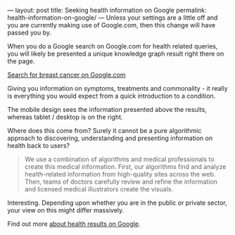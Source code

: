 —
layout: post
title: Seeking health information on Google
permalink: health-information-on-google/
—
Unless your settings are a little off and you are currently making use of Google.com, then this change will have passed you by. 

When you do a Google search on Google.com for health related queries, you will likely be presented a unique knowledge graph result right there on the page. 

[Search for breast cancer on Google.com](https://www.google.com/search?biw=1318&bih=699&q=Breast+cancer&stick=H4sIAAAAAAAAAGOovnz8BQMDgxiHqBCHfq6-QWFykYESmJVlkZEid89yUVS459banolPNkw1fGEiwfMOAOvwXWszAAAA)

Giving you information on symptoms, treatments and commonality - it really is everything you would expect from a quick introduction to a condition.

The mobile design sees the information presented above the results, whereas tablet / desktop is on the right. 

Where does this come from? Surely it cannot be a pure algorithmic approach to discovering, understanding and presenting information on health back to users?

> We use a combination of algorithms and medical professionals to create this medical information. First, our algorithms find and analyze health-related information from high-quality sites across the web. Then, teams of doctors carefully review and refine the information and licensed medical illustrators create the visuals.

Interesting. Depending upon whether you are in the public or private sector, your view on this might differ massively. 

Find out more [about health results on Google](https://support.google.com/websearch/answer/2364942?p=medical_conditions&rd=1).




